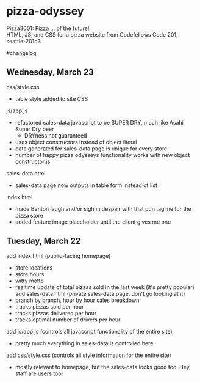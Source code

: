 # pizza-odyssey
Pizza3001: Pizza ... of the future!  
HTML, JS, and CSS for a pizza website from Codefellows Code 201, seattle-201d3  


#changelog

## Wednesday, March 23
css/style.css  
  - table style added to site CSS  

js/app.js  
  - refactored sales-data javascript to be SUPER DRY, much like Asahi Super Dry beer  
    - DRYness not guaranteed
  - uses object constructors instead of object literal
  - data generated for sales-data page is unique for every store  
  - number of happy pizza odysseys functionality works with new object constructor js

sales-data.html  
  - sales-data page now outputs in table form instead of list  

index.html
  - made Benton laugh and/or sigh in despair with that pun tagline for the pizza store
  - added feature image placeholder until the client gives me one


## Tuesday, March 22
add index.html (public-facing homepage)  
  - store locations  
  - store hours  
  - witty motto  
  - realtime update of total pizzas sold in the last week (it's pretty popular)  
add sales-data.html (private sales-data page, don't go looking at it)
   - branch by branch, hour by hour sales breakdown
   - tracks pizzas sold per hour
   - tracks pizzas delivered per hour
   - tracks optimal number of drivers per hour

add js/app.js (controls all javascript functionality of the entire site)
  - pretty much everything in sales-data is controlled here  

add css/style.css (controls all style information for the entire site)  
  - mostly relevant to homepage, but the sales-data looks good too. Hey, staff are users too!  
